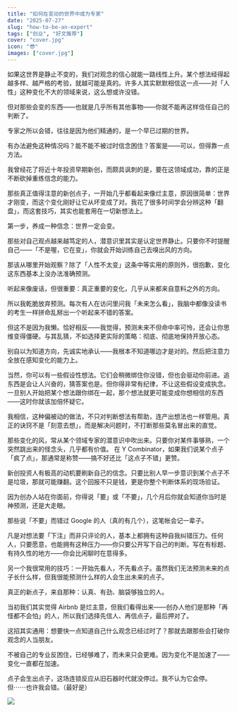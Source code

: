 ```yaml
---
title: "如何在变动的世界中成为专家"
date: "2025-07-27"
slug: "how-to-be-an-expert"
tags: ["创业", "好文推荐"]
cover: "cover.jpg"
icon: "😎"
images: ["cover.jpg"]
---
```

如果这世界是静止不变的，我们对观念的信心就能一路线性上升。某个想法经得起越多样、越严格的考验，就越可能是真的。许多人其实默默相信这一点——对「人性」这种变化不大的领域来说，这么想或许没错。



但对那些会变的东西——也就是几乎所有其他事物——你就不能再这样信任自己的判断了。



专家之所以会错，往往是因为他们精通的，是一个早已过期的世界。



有办法避免这种情况吗？能不能不被过时信念困住？答案是——可以，但得靠一点方法。



我曾经花了将近十年投资早期新创，而颇具讽刺的是，要在这领域成功，靠的正是不断砍掉重练信念的能力。



那些真正值得注意的新创点子，一开始几乎都看起来像烂主意，原因很简单：世界才刚变，而这个变化刚好让它从坏变成了对。我花了很多时间学会分辨这种「翻盘」，而这套技巧，其实也能套用在一切新想法上。



第一步，养成一种信念：世界一定会变。



那些对自己观点越来越笃定的人，潜意识里其实是认定世界静止。只要你不时提醒自己——「不是喔，它在变」，你就会开始训练自己去嗅出风的方向。



那该从哪里开始观察？除了「人性不太变」这条中等实用的原则外，很抱歉，变化这东西基本上没办法准确预测。



听起来像废话，但很重要：真正重要的变化，几乎从来都来自意料之外的方向。



所以我乾脆放弃预测。每次有人在访问里问我「未来怎么看」，我脑中都像没读书的考生一样拼命乱掰出一个听起来不错的答案。



但这不是因为我懒。恰好相反——我觉得，预测未来不但命中率可怜，还会让你思维变得僵硬。与其乱猜，不如选择更实际的策略：彻底、彻底地保持开放心态。



别自以为知道方向，先诚实地承认——我根本不知道哪边才是对的。然后把注意力全放在感知变化的能力上。



当然，你可以有一些假设性想法。它们会稍微绑住你没错，但也会驱动你前进。追东西是会让人兴奋的，猜答案也是。但你得非常有纪律，不让这些假设变成执念。
一旦别人开始把某个想法跟你绑在一起，那个想法就更可能变成你想相信的东西——这时你就该加倍怀疑它。



我相信，这种偏被动的做法，不只对判断想法有帮助，连产出想法也一样管用。真正的诀窍不是「刻意去想」，而是解决问题时，不打断那些莫名冒出来的直觉。



那些变化的风，常从某个领域专家的潜意识中吹出来。只要你对某件事够熟，一个突然跳出来的怪念头，几乎都有价值。
在 Y Combinator，如果我们说某个点子「疯了点」，那通常是称赞——搞不好还比「这点子不错」更赞。



新创投资人有极高的动机要刷新自己的信念。只要比别人早一步意识到某个点子不是垃圾，那就可能赚翻。这个回报不只是钱，更是你整个判断体系的现场验证。



因为创办人站在你面前，你得说「要」或「不要」，几个月后你就会知道你当时是神预测，还是大走眼。



那些说「不要」而错过 Google 的人（真的有几个），这笔帐会记一辈子。



凡是对想法要「下注」而非只评论的人，基本上都拥有这种自我纠错压力。任何人，只要愿意，也能拥有这种压力——你只要公开写下自己的判断。写在有标题、有持久性的地方——你会比闲聊时在意得多。



另一个我很常用的技巧：一开始先看人，不先看点子。虽然我们无法预测未来的点子长什么样，但我很能预测什么样的人会生出未来的点子。



真正的新点子，来自那种：认真、有劲、脑袋够独立的人。



当初我们其实觉得 Airbnb 是烂主意，但我们看得出来——创办人他们是那种「再怪都不会怕」的人，所以我们选择先信人、再信点子，最后押对了。



这招其实通用：想要快一点知道自己什么观念已经过时了？那就去跟那些会打破你观念的人当朋友。



不被自己的专业反困住，已经够难了，而未来只会更难。因为变化不是加速了——变化一直都在加速。



点子会生出点子，这场连锁反应从旧石器时代就没停过。我不认为它会停。
但⋯⋯也许我会错。（最好是）




![](https://prod-files-secure.s3.us-west-2.amazonaws.com/112d0858-5090-4d34-a606-b75eb8d65fd2/46476355-9cf3-4e99-9b7a-3531bc426380/1000202064.png?X-Amz-Algorithm=AWS4-HMAC-SHA256&X-Amz-Content-Sha256=UNSIGNED-PAYLOAD&X-Amz-Credential=ASIAZI2LB4662JSIVQUH%2F20250906%2Fus-west-2%2Fs3%2Faws4_request&X-Amz-Date=20250906T110918Z&X-Amz-Expires=3600&X-Amz-Security-Token=IQoJb3JpZ2luX2VjECEaCXVzLXdlc3QtMiJHMEUCIEo4qlah1fgXYoksKn2RSuxOsEa3gTX9CMql7vQpKqnfAiEApT4YY8TnNWpycWoibL1H79j2DV68YhRQqiLF7gq2pF4qiAQIiv%2F%2F%2F%2F%2F%2F%2F%2F%2F%2FARAAGgw2Mzc0MjMxODM4MDUiDOw027r6H4dCWmndvSrcA8n4MZ3JcEYUU9pxo6XTsbJd%2BmpNn5CpmPXOXv7UshzA6V79TcAEMeW5MJYUrkMPDBobX8Ucs1wLZ9f8OgJ%2FaVbr5IgcIra%2BBxJ%2F2pa5Jg4kHu%2BaqlunC2xz3Ds%2B3VydFFAOdcxY9n2OfG04NlVBabBmrBPagUdb2YKt18Bug8q1XYSsYXhlDHTdGNg%2FRB7tiBD3JLOlk7WceS%2FjbZuca90pResEf7trF%2BCEM2kLxWFXEr%2BqUFahUgdS9eltAnTUufn2ph5C3BUZM4VRTdQJozCX61V9S%2F%2FYaVHEYi88ZWmHwdgEFqorsEw6EThxO6mL3i9VcMDmk4qaQercO3Efmvg6x%2BJE%2Fb5QYzGnc9mpnRQdcCKa179DP2VJ5x%2BZIwVsEunDX1URvNfTDrp8vmNewX2C%2FwO40xh9u6xR72z23yClV2SNpZPRPY2GEAwFMOsmPez2J2w7JU4oEll%2BqWY7TJF3aPO9LRb4KUzEty1tikOnWDuNj1T24j6VSA9k7%2F4g0ZHHdGN9Hs%2Fgr2nxZUFdkGhQJJjqcJ7dHpPerxhQBaBK%2F8Y1Xun%2BUx456Gn38T0eV0r0wON9LWrMOySUFbzZgTOVId%2BMbluzjuZ4b6JoAUNE5KjIFsVLyqK1is1yMLbn78UGOqUBWgdEg5mvJoOQd67oB65eKhRotU%2FH%2B711U5F6zbmb05Bd7QvaudVqvhc%2Bjlo89wNJ%2FhhRfhlzCQX%2FH2PXaGrrfb4usf50dU6BO0Zd9aEbWIgof%2BwjouOFCTngTl90OveoFkZOn7jV4oF8JqavW%2FKJI1ecFl3oy71Nbm%2F39E2GeDIphG2AmF7SdsIh23r3QHURa78XM7R3EotzHZ%2BUNf6r1FiPNqXb&X-Amz-Signature=8831886ce764ee4b53fc75402da74750eb6d6171a95ce4aebba96ea6b2c6f8bf&X-Amz-SignedHeaders=host&x-amz-checksum-mode=ENABLED&x-id=GetObject)

